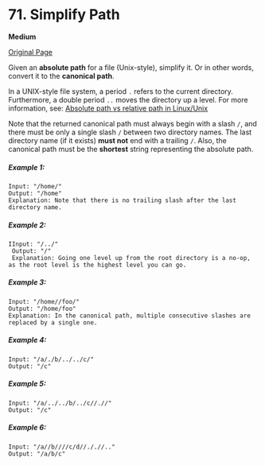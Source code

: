 # 71. Simplify Path

**Medium**

[Original Page](https://leetcode.com/problems/simplify-path/)

Given an __absolute path__ for a file (Unix-style), simplify it. Or in other words, convert it to the __canonical path__.

In a UNIX-style file system, a period `.` refers to the current directory. Furthermore, a double period `..` moves the directory up a level. For more information, see: [Absolute path vs relative path in Linux/Unix](https://www.linuxnix.com/abslute-path-vs-relative-path-in-linuxunix/)

Note that the returned canonical path must always begin with a slash `/`, and there must be only a single slash `/` between two directory names. The last directory name (if it exists) __must not__ end with a trailing `/`. Also, the canonical path must be the __shortest__ string representing the absolute path.

##### Example 1:
```
Input: "/home/"
Output: "/home"
Explanation: Note that there is no trailing slash after the last directory name.
```

##### Example 2:
```
IInput: "/../"
 Output: "/"
 Explanation: Going one level up from the root directory is a no-op, as the root level is the highest level you can go.
 ```

##### Example 3:
```
Input: "/home//foo/"
Output: "/home/foo"
Explanation: In the canonical path, multiple consecutive slashes are replaced by a single one.
```

##### Example 4:
```
Input: "/a/./b/../../c/"
Output: "/c"
```

##### Example 5:
```
Input: "/a/../../b/../c//.//"
Output: "/c"
```

##### Example 6:
```
Input: "/a//b////c/d//././/.."
Output: "/a/b/c"
```
